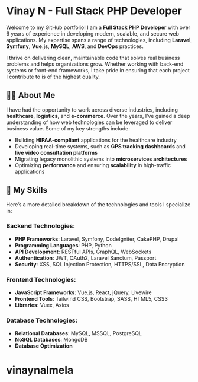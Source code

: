 # Vinay N - Full Stack PHP Developer

Welcome to my GitHub portfolio! I am a **Full Stack PHP Developer** with over 6 years of experience in developing modern, scalable, and secure web applications. My expertise spans a range of technologies, including **Laravel**, **Symfony**, **Vue.js**, **MySQL**, **AWS**, and **DevOps** practices.

I thrive on delivering clean, maintainable code that solves real business problems and helps organizations grow. Whether working with back-end systems or front-end frameworks, I take pride in ensuring that each project I contribute to is of the highest quality.

## 👨‍💻 About Me
I have had the opportunity to work across diverse industries, including **healthcare**, **logistics**, and **e-commerce**. Over the years, I’ve gained a deep understanding of how web technologies can be leveraged to deliver business value. Some of my key strengths include:

- Building **HIPAA-compliant** applications for the healthcare industry
- Developing real-time systems, such as **GPS tracking dashboards** and **live video consultation platforms**
- Migrating legacy monolithic systems into **microservices architectures**
- Optimizing **performance** and ensuring **scalability** in high-traffic applications

## 🚀 My Skills

Here’s a more detailed breakdown of the technologies and tools I specialize in:

### **Backend Technologies:**
- **PHP Frameworks**: Laravel, Symfony, CodeIgniter, CakePHP, Drupal
- **Programming Languages**: PHP, Python
- **API Development**: RESTful APIs, GraphQL, WebSockets
- **Authentication**: JWT, OAuth2, Laravel Sanctum, Passport
- **Security**: XSS, SQL Injection Protection, HTTPS/SSL, Data Encryption

### **Frontend Technologies:**
- **JavaScript Frameworks**: Vue.js, React, jQuery, Livewire
- **Frontend Tools**: Tailwind CSS, Bootstrap, SASS, HTML5, CSS3
- **Libraries**: Vuex, Axios

### **Database Technologies:**
- **Relational Databases**: MySQL, MSSQL, PostgreSQL
- **NoSQL Databases**: MongoDB
- **Database Optimization**
# vinaynalmela
